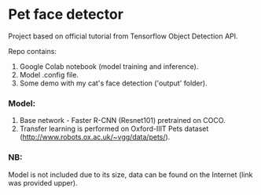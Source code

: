 # Pet face detector

Project based on official tutorial from Tensorflow Object Detection API.


Repo contains:
1. Google Colab notebook (model training and inference).
2. Model .config file.
3. Some demo with my cat's face detection ('output' folder).


### Model:
1. Base network - Faster R-CNN (Resnet101) pretrained on COCO.
2. Transfer learning is performed on Oxford-IIIT Pets dataset (http://www.robots.ox.ac.uk/~vgg/data/pets/).


### NB:
Model is not included due to its size, data can be found on the Internet (link was provided upper).
